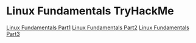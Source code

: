 # Linux Fundamentals TryHackMe

[Linux Fundamentals Part1](#)
[Linux Fundamentals Part2](#)
[Linux Fundamentals Part3](#)

